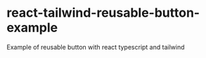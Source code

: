 # react-tailwind-reusable-button-example
 Example of reusable button with react typescript and tailwind
